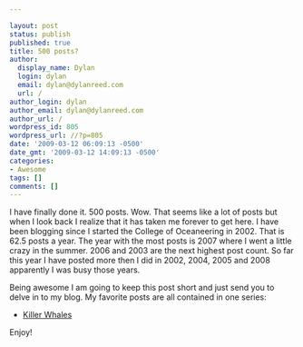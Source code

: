 ```yaml
---

layout: post
status: publish
published: true
title: 500 posts?
author:
  display_name: Dylan
  login: dylan
  email: dylan@dylanreed.com
  url: /
author_login: dylan
author_email: dylan@dylanreed.com
author_url: /
wordpress_id: 805
wordpress_url: //?p=805
date: '2009-03-12 06:09:13 -0500'
date_gmt: '2009-03-12 14:09:13 -0500'
categories:
- Awesome
tags: []
comments: []
---
```


I have finally done it. 500 posts. Wow. That seems like a lot of posts but when I look back I realize that it has taken me forever to get here. I have been blogging since I started the College of Oceaneering in 2002. That is 62.5 posts a year. The year with the most posts is 2007 where I went a little crazy in the summer. 2006 and 2003 are the next highest post count. So far this year I have posted more then I did in 2002, 2004, 2005 and 2008 apparently I was busy those years.

Being awesome I am going to keep this post short and just send you to delve in to my blog. My favorite posts are all contained in one series:

  * [Killer Whales][1]
  


   [1]: //2004/02/04/killer-whales-dont-kill-people/

  
Enjoy!
